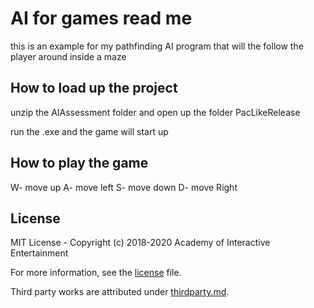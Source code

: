 # AI for games read me

this is an example for my pathfinding AI program that will the follow the player around inside a maze

## How to load up the project

unzip the AIAssessment folder and open up the folder PacLikeRelease

run the .exe and the game will start up

## How to play the game

W- move up
A- move left
S- move down
D- move Right

## License

MIT License - Copyright (c) 2018-2020 Academy of Interactive Entertainment

For more information, see the [license][lic] file.

Third party works are attributed under [thirdparty.md][3p].

[lic]:license.md
[3p]:thirdparty.md
[raylib]:https://github.com/raysan5/raylib
